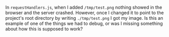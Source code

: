 In `requestHandlers.js`, when I added `/tmp/test.png` nothing showed in the browser and the server crashed. However, once I changed it to point to the project's root directory by writing `./tmp/test.png` I got my image. Is this an example of one of the things we had to debug, or was I missing something about how this is supposed to work?

